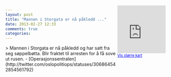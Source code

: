 ```yaml
---
layout: post
title: "Mannen i Storgata er nå påkledd ..."
date: 2013-02-27 12:33
comments: true
categories: 
---
```

<div style="float:right; margin:5px; position:relative;top:-130px;"><iframe width="150" height="150" frameborder="0" scrolling="no" marginheight="0" marginwidth="0" src="http://maps.google.com/maps?q=Storgata%0A,+Oslo&hl=no&t=m&z=14&output=embed&iwloc=&"></iframe><br/><small><a href="http://maps.google.com/maps?q=Storgata%0A,+Oslo&hl=no&t=m&z=14&source=embed&iwloc=A" style="color:#0000FF;text-align:left" target="_new">Vis st&oslash;rre kart</a></small></div>
> Mannen i Storgata er nå påkledd og har satt fra seg søppelbøtta. Blir fraktet til arresten for å få sove ut rusen.
- [Operasjonssentralen](http://twitter.com/oslopolitiops/statuses/306864542854561792)
